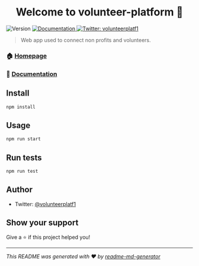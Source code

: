 <h1 align="center">Welcome to volunteer-platform 👋</h1>
<p>
  <img alt="Version" src="https://img.shields.io/badge/version-0.1.0-blue.svg?cacheSeconds=2592000" />
  <a href="https://jeremiahtenbrink.github.io/volunteer-platform/">
    <img alt="Documentation" src="https://img.shields.io/badge/documentation-yes-brightgreen.svg" target="_blank" />
  </a>
  <a href="https://twitter.com/volunteerplatf1">
    <img alt="Twitter: volunteerplatf1" src="https://img.shields.io/twitter/follow/volunteerplatf1.svg?style=social" target="_blank" />
  </a>
</p>

> Web app used to connect non profits and volunteers.

### 🏠 [Homepage](https://volunteer-platform.netlify.com/)
### :page_facing_up: [Documentation](http://lambdaschoollabs.github.io/volunteer-platform-fe)

## Install

```sh
npm install
```

## Usage

```sh
npm run start
```

## Run tests

```sh
npm run test
```

## Author

* Twitter: [@volunteerplatf1](https://twitter.com/volunteerplatf1)

## Show your support

Give a ⭐️ if this project helped you!

***
_This README was generated with ❤️ by [readme-md-generator](https://github.com/kefranabg/readme-md-generator)_